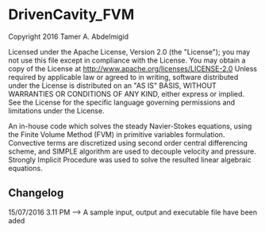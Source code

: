 # DrivenCavity_FVM

Copyright 2016 Tamer A. Abdelmigid

Licensed under the Apache License, Version 2.0 (the "License");
you may not use this file except in compliance with the License.
You may obtain a copy of the License at
http://www.apache.org/licenses/LICENSE-2.0
Unless required by applicable law or agreed to in writing, software
distributed under the License is distributed on an "AS IS" BASIS,
WITHOUT WARRANTIES OR CONDITIONS OF ANY KIND, either express or implied.
See the License for the specific language governing permissions and
limitations under the License.

An in-house code which solves the steady Navier-Stokes equations,
using the Finite Volume Method (FVM) in primitive variables formulation.
Convective terms are discretized using second order central differencing scheme,
and SIMPLE algorithm are used to decouple velocity and pressure.
Strongly Implicit Procedure was used to solve the resulted linear algebraic equations.

Changelog
---------
15/07/2016 3.11 PM  --> A sample input, output and executable file have been aded
